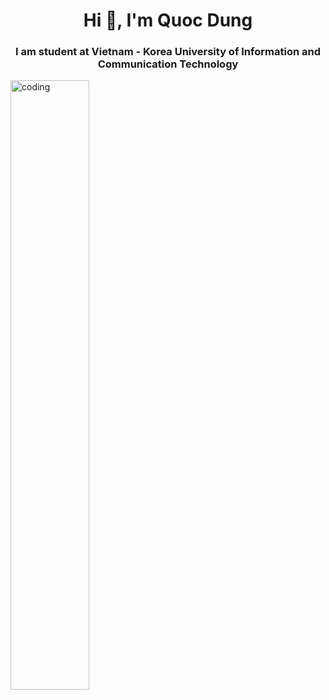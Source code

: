 <h1 align="center">Hi 👋, I'm Quoc Dung</h1>
<h3 align="center">I am student at Vietnam - Korea University of Information and Communication Technology</h3>
<img align="center" alt="coding" width ="50%" src= "https://cdn.dribbble.com/users/1059583/screenshots/4171367/media/34e69eb61a7bd8dea1c957a8b82605a7.gif">


